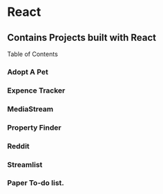 # React
## Contains Projects built with React
Table of Contents

### Adopt A Pet

### Expence Tracker

### MediaStream

### Property Finder

### Reddit

### Streamlist 

### Paper To-do list.
